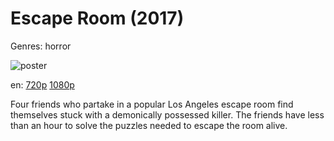 # Escape Room (2017)

Genres: horror

![poster](http://image.tmdb.org/t/p/w500/dCthgwsV0AXIMqliQL6njAWf7Sb.jpg)

en:
  [720p](magnet:?xt=urn:btih:C43AF8464535866C4F575D04CD501C5DEBD21559&tr=udp://glotorrents.pw:6969/announce&tr=udp://tracker.opentrackr.org:1337/announce&tr=udp://torrent.gresille.org:80/announce&tr=udp://tracker.openbittorrent.com:80&tr=udp://tracker.coppersurfer.tk:6969&tr=udp://tracker.leechers-paradise.org:6969&tr=udp://p4p.arenabg.ch:1337&tr=udp://tracker.internetwarriors.net:1337)
  [1080p](magnet:?xt=urn:btih:590813D0FED863B99105AB0060B4862477E3D780&tr=udp://glotorrents.pw:6969/announce&tr=udp://tracker.opentrackr.org:1337/announce&tr=udp://torrent.gresille.org:80/announce&tr=udp://tracker.openbittorrent.com:80&tr=udp://tracker.coppersurfer.tk:6969&tr=udp://tracker.leechers-paradise.org:6969&tr=udp://p4p.arenabg.ch:1337&tr=udp://tracker.internetwarriors.net:1337)
  


Four friends who partake in a popular Los Angeles escape room find themselves stuck with a demonically possessed killer. The friends have less than an hour to solve the puzzles needed to escape the room alive.